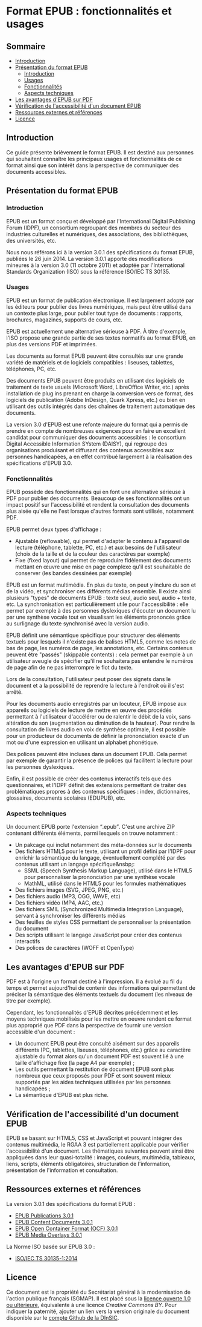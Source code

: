 # Format EPUB&nbsp;: fonctionnalités et usages

## Sommaire

<!-- MarkdownTOC depth="4" -->

- [Introduction](#introduction)
- [Présentation du format EPUB](#pr%C3%A9sentation-du-format-epub)
	- [Introduction](#introduction-1)
	- [Usages](#usages)
	- [Fonctionnalités](#fonctionnalit%C3%A9s)
	- [Aspects techniques](#aspects-techniques)
- [Les avantages d'EPUB sur PDF](#les-avantages-depub-sur-pdf)
- [Vérification de l'accessibilité d'un document EPUB](#v%C3%A9rification-de-laccessibilit%C3%A9-dun-document-epub)
- [Ressources externes et références](#ressources-externes-et-r%C3%A9f%C3%A9rences)
- [Licence](#licence)

<!-- /MarkdownTOC -->


## Introduction
Ce guide présente brièvement le format EPUB. Il est destiné aux personnes qui souhaitent connaître les principaux usages et fonctionnalités de ce format ainsi que son intérêt dans la perspective de communiquer des documents accessibles.

## Présentation du format EPUB

### Introduction
EPUB est un format conçu et développé par l'<span lang="en">International Digital Publishing Forum (IDPF)</span>, un consortium regroupant des membres du secteur des industries culturelles et numériques, des associations, des bibliothèques, des universités, etc.

Nous nous référons ici à la version 3.0.1 des spécifications du format EPUB, publiées le 26 juin 2014. La version 3.0.1 apporte des modifications mineures à la version 3.0 (11 octobre 2011) et adoptée par l'<span lang="en">International Standards Organization (ISO)</span> sous la référence ISO/IEC TS 30135.

### Usages
EPUB est un format de publication électronique. Il est largement adopté par les éditeurs pour publier des livres numériques, mais peut être utilisé dans un contexte plus large, pour publier tout type de documents&nbsp;: rapports, brochures, magazines, supports de cours, etc.

EPUB est actuellement une alternative sérieuse à PDF. À titre d'exemple, l'ISO propose une grande partie de ses textes normatifs au format EPUB, en plus des versions PDF et imprimées.

Les documents au format EPUB peuvent être consultés sur une grande variété de matériels et de logiciels compatibles&nbsp;: liseuses, tablettes, téléphones, PC, etc.

Des documents EPUB peuvent être produits en utilisant des logiciels de traitement de texte usuels (Microsoft Word, LibreOffice Writer, etc.) après installation de <span lang="en">plug ins</span> prenant en charge la conversion vers ce format, des logiciels de publication (Adobe InDesign, Quark Xpress, etc.) ou bien en utilisant des outils intégrés dans des chaînes de traitement automatique des documents.

La version 3.0 d'EPUB est une refonte majeure du format qui a permis de prendre en compte de nombreuses exigences pour en faire un excellent candidat pour communiquer des documents accessibles&nbsp;: le consortium <span lang="en">Digital Accessible Information SYstem (DAISY)</span>, qui regroupe des organisations produisant et diffusant des contenus accessibles aux personnes handicapées, a en effet contribué largement à la réalisation des spécifications d'EPUB 3.0.

### Fonctionnalités
EPUB possède des fonctionnalités qui en font une alternative sérieuse à PDF pour publier des documents. Beaucoup de ses fonctionnalités ont un impact positif sur l'accessibilité et rendent la consultation des documents plus aisée qu'elle ne l'est lorsque d'autres formats sont utilisés, notamment PDF.

EPUB permet deux types d'affichage&nbsp;:

* Ajustable (<span lang="en">reflowable</span>), qui permet d'adapter le contenu à l'appareil de lecture (téléphone, tablette, PC, etc.) et aux besoins de l'utilisateur (choix de la taille et de la couleur des caractères par exemple)
* Fixe (<span lang="en">fixed layout</span>) qui permet de reproduire fidèlement des documents mettant en œuvre une mise en page complexe qu'il est souhaitable de conserver (les bandes dessinées par exemple)

EPUB est un format multimédia. En plus du texte, on peut y inclure du son et de la vidéo, et synchroniser ces différents médias ensemble. Il existe ainsi plusieurs "types" de documents EPUB&nbsp;: texte seul, audio seul, audio + texte, etc. La synchronisation est particulièrement utile pour l'accessibilité&nbsp;: elle permet par exemple à des personnes dyslexiques d'écouter un document lu par une synthèse vocale tout en visualisant les éléments prononcés grâce au surlignage du texte synchronisé avec la version audio.

EPUB définit une sémantique spécifique pour structurer des éléments textuels pour lesquels il n'existe pas de balises HTML5, comme les notes de bas de page, les numéros de page, les annotations, etc. Certains contenus peuvent être "passés" (<span lang="en">skippable contents</span>)&nbsp;: cela permet par exemple à un utilisateur aveugle de spécifier qu'il ne souhaitera pas entendre le numéros de page afin de ne pas interrompre le flot du texte.

Lors de la consultation, l'utilisateur peut poser des signets dans le document et a la possibilité de reprendre la lecture à l'endroit où il s'est arrêté.

Pour les documents audio enregistrés par un locuteur, EPUB impose aux appareils ou logiciels de lecture de mettre en œuvre des procédés permettant à l'utilisateur d'accélérer ou de ralentir le débit de la voix, sans altération du son (augmentation ou diminution de la hauteur). Pour rendre la consultation de livres audio en voix de synthèse optimale, il est possible pour un producteur de documents de définir la prononciation exacte d'un mot ou d'une expression en utilisant un alphabet phonétique.

Des polices peuvent être incluses dans un document EPUB. Cela permet par exemple de garantir la présence de polices qui facilitent la lecture pour les personnes dyslexiques.

Enfin, il est possible de créer des contenus interactifs tels que des questionnaires, et l'IDPF définit des extensions permettant de traiter des problématiques propres à des contenus spécifiques&nbsp;: index, dictionnaires, glossaires, documents scolaires (EDUPUB), etc.

### Aspects techniques
Un document EPUB porte l'extension <q>.epub</q>. C'est une archive ZIP contenant différents éléments, parmi lesquels on trouve notamment&nbsp;:

* Un <span lang="en">pakcage</span> qui inclut notamment des méta-données sur le documents
* Des fichiers HTML5 pour le texte, utilisant un profil défini par l'IDPF pour enrichir la sémantique du langage, éventuellement complété par des contenus utilisant un langage spécifique&nsbp;:
  * SSML (<span lang="en">Speech Synthesis Markup Language)</span>, utilisé dans le HTML5 pour personnaliser la prononciation par une synthèse vocale
  * MathML, utilisé dans le HTML5 pour les formules mathématiques
* Des fichiers images (SVG, JPEG, PNG, etc.)
* Des fichiers audio (MP3, OGG, WAVE, etc)
* Des fichiers vidéo (MP4, AAC, etc.)
* Des fichiers SMIL (<span lang="en">Synchronized Multimedia Integration Language</span>), servant à synchroniser les différents médias
* Des feuilles de styles CSS permettant de personnaliser la présentation du document
* Des scripts utilisant le langage JavaScript pour créer des contenus interactifs
* Des polices de caractères (WOFF et OpenType)

## Les avantages d'EPUB sur PDF
PDF est à l'origine un format destiné à l'impression. Il a évolué au fil du temps et permet aujourd'hui de contenir des informations qui permettent de préciser la sémantique des éléments textuels du document (les niveaux de titre par exemple).

Cependant, les fonctionnalités d'EPUB décrites précédemment et les moyens techniques mobilisés pour les mettre en oeuvre rendent ce format plus approprié que PDF dans la perspective de fournir une version accessible d'un document&nbsp;:

* Un document EPUB peut être consulté aisément sur des appareils différents (PC, tablettes, liseuses, téléphones, etc.) grâce au caractère ajustable du format alors qu'un document PDF est souvent lié à une taille d'affichage fixe (la page A4 par exemple)&nbsp;;
* Les outils permettant la restitution de document EPUB sont plus nombreux que ceux proposés pour PDF et sont souvent mieux supportés par les aides techniques utilisées par les personnes handicapées&nbsp;;
* La sémantique d'EPUB est plus riche.

## Vérification de l'accessibilité d'un document EPUB
EPUB se basant sur HTML5, CSS et JavaScript et pouvant intégrer des contenus multimédia, le RGAA&nbsp;3 est partiellement applicable pour vérifier l'accessibilité d'un document. Les thématiques suivantes peuvent ainsi être appliquées dans leur quasi-totalité&nbsp;: images, couleurs, multimédia, tableaux, liens, scripts, éléments obligatoires, structuration de l'information, présentation de l'information et consultation.


## Ressources externes et références
La version 3.0.1 des spécifications du format EPUB&nbsp;:

* <a href="http://www.idpf.org/epub/301/spec/epub-publications.html" lang="en">EPUB Publications 3.0.1</a>
* <a href="http://www.idpf.org/epub/301/spec/epub-contentdocs.html" lang="en">EPUB Content Documents 3.0.1</a>
* <a href="http://www.idpf.org/epub/301/spec/epub-ocf.html" lang="en">EPUB Open Container Format (OCF) 3.0.1</a>
* <a href="http://www.idpf.org/epub/301/spec/epub-mediaoverlays.html" lang="en">EPUB Media Overlays 3.0.1</a>

La Norme ISO basée sur EPUB 3.0&nbsp;:

* <a href="http://www.iso.org/iso/home/store/catalogue_ics/catalogue_detail_ics.htm?ics1=35&ics2=240&ics3=30&csnumber=53255" lang="en">ISO/IEC TS 30135-1:2014</a>

## Licence
Ce document est la propriété du Secrétariat général à la modernisation de l'action publique français (SGMAP). Il est placé sous la [licence ouverte 1.0 ou ultérieure](http://wiki.data.gouv.fr/wiki/Licence_Ouverte_/_Open_Licence), équivalente à une licence <i lang="en">Creative Commons BY</i>. Pour indiquer la paternité, ajouter un lien vers la version originale du document disponible sur le [compte <span lang="en">Github</span> de la DInSIC](https://github.com/DISIC).
